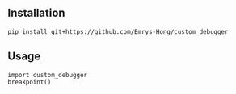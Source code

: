 ## Installation
```
pip install git+https://github.com/Emrys-Hong/custom_debugger
```
## Usage
```
import custom_debugger
breakpoint()
```
